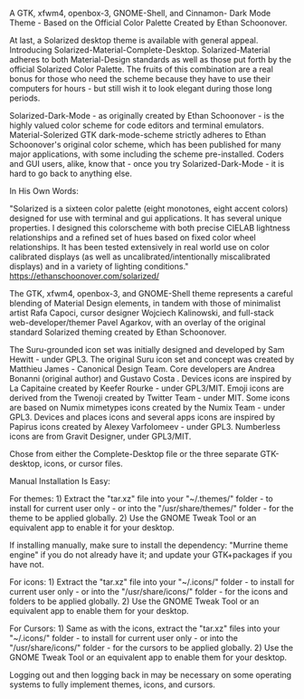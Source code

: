 A GTK, xfwm4, openbox-3, GNOME-Shell, and Cinnamon- Dark Mode Theme - Based on the Official Color Palette Created by Ethan Schoonover.

At last, a Solarized desktop theme is available with general appeal. Introducing Solarized-Material-Complete-Desktop. Solarized-Material adheres to both Material-Design standards as well as those put forth by the official Solarized Color Palette. The fruits of this combination are a real bonus for those who need the scheme because they have to use their computers for hours - but still wish it to look elegant during those long periods.

Solarized-Dark-Mode - as originally created by Ethan Schoonover - is the highly valued color scheme for code editors and terminal emulators. Material-Solerized GTK dark-mode-scheme strictly adheres to Ethan Schoonover's original color scheme, which has been published for many major applications, with some including the scheme pre-installed. Coders and GUI users, alike, know that - once you try Solarized-Dark-Mode - it is hard to go back to anything else.

In His Own Words:

"Solarized is a sixteen color palette (eight monotones, eight accent colors) designed for use with terminal and gui applications. It has several unique properties. I designed this colorscheme with both precise CIELAB lightness relationships and a refined set of hues based on fixed color wheel relationships. It has been tested extensively in real world use on color calibrated displays (as well as uncalibrated/intentionally miscalibrated displays) and in a variety of lighting conditions." https://ethanschoonover.com/solarized/

The GTK, xfwm4, openbox-3, and GNOME-Shell theme represents a careful blending of Material Design elements, in tandem with those of minimalist artist Rafa Capoci, cursor designer Wojciech Kalinowski, and full-stack web-developer/themer Pavel Agarkov, with an overlay of the original standard Solarized theming created by Ethan Schoonover.

The Suru-grounded icon set was initially designed and developed by Sam Hewitt - under GPL3. The original Suru icon set and concept was created by Matthieu James - Canonical Design Team. Core developers are Andrea Bonanni (original author) and Gustavo Costa . Devices icons are inspired by La Capitaine created by Keefer Rourke - under GPL3/MIT. Emoji icons are derived from the Twenoji created by Twitter Team - under MIT. Some icons are based on Numix mimetypes icons created by the Numix Team - under GPL3. Devices and places icons and several apps icons are inspired by Papirus icons created by Alexey Varfolomeev - under GPL3. Numberless icons are from Gravit Designer, under GPL3/MIT.


Chose from either the Complete-Desktop file or the three separate GTK-desktop, icons, or cursor files.

Manual Installation Is Easy:

For themes: 1) Extract the "tar.xz" file into your "~/.themes/" folder - to install for current user only - or into the "/usr/share/themes/" folder - for the theme to be applied globally. 2) Use the GNOME Tweak Tool or an equivalent app to enable it for your desktop.

If installing manually, make sure to install the dependency: "Murrine theme engine" if you do not already have it; and update your GTK+packages if you have not.

For icons: 1) Extract the "tar.xz" file into your "~/.icons/" folder - to install for current user only - or into the "/usr/share/icons/" folder - for the icons and folders to be applied globally. 2) Use the GNOME Tweak Tool or an equivalent app to enable them for your desktop.

For Cursors: 1) Same as with the icons, extract the "tar.xz" files into your "~/.icons/" folder - to install for current user only - or into the "/usr/share/icons/" folder - for the cursors to be applied globally. 2) Use the GNOME Tweak Tool or an equivalent app to enable them for your desktop.

Logging out and then logging back in may be necessary on some operating systems to fully implement themes, icons, and cursors. 

